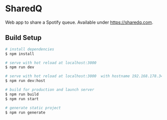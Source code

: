 # SharedQ

Web app to share a Spotify queue. Available under https://sharedq.com.

## Build Setup

```bash
# install dependencies
$ npm install

# serve with hot reload at localhost:3000
$ npm run dev

# serve with hot reload at localhost:3000  with hostname 192.168.178.34
$ npm run dev:host

# build for production and launch server
$ npm run build
$ npm run start

# generate static project
$ npm run generate
```
